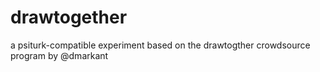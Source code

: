 drawtogether
============

a psiturk-compatible experiment based on the drawtogther crowdsource program by @dmarkant
